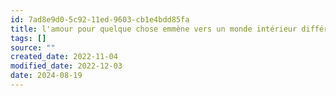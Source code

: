 ```yaml
---
id: 7ad8e9d0-5c92-11ed-9603-cb1e4bdd85fa
title: l'amour pour quelque chose emmène vers un monde intérieur différent
tags: []
source: ""
created_date: 2022-11-04
modified_date: 2022-12-03
date: 2024-08-19
---
```

